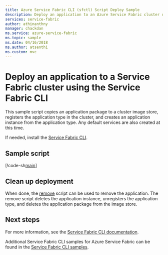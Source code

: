 ```yaml
---
title: Azure Service Fabric CLI (sfctl) Script Deploy Sample
description: Deploy an application to an Azure Service Fabric cluster using the Azure Service Fabric CLI
services: service-fabric
author: athinanthny
manager: chackdan
ms.service: azure-service-fabric
ms.topic: sample
ms.date: 04/16/2018
ms.author: atsenthi
ms.custom: mvc
---
```


# Deploy an application to a Service Fabric cluster using the Service Fabric CLI

This sample script copies an application package to a cluster image store, registers the application type in the cluster, and creates an application instance from the application type. Any default services are also created at this time.

If needed, install the [Service Fabric CLI](../service-fabric-cli.md).

## Sample script

[!code-sh[main](../../../cli_scripts/service-fabric/deploy-application/deploy-application.sh "Deploy an application to a cluster")]

## Clean up deployment

When done, the [remove](cli-remove-application.md) script can be used to remove the application. The remove script
deletes the application instance, unregisters the application type, and deletes the application package from the
image store.

## Next steps

For more information, see the [Service Fabric CLI documentation](../service-fabric-cli.md).

Additional Service Fabric CLI samples for Azure Service Fabric can be found in the [Service Fabric CLI samples](../samples-cli.md).
